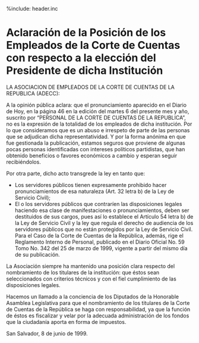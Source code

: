 %include: header.inc

# Aclaración de la Posición de los Empleados de la Corte de Cuentas con respecto a la elección del Presidente de dicha Institución

LA ASOCIACION DE EMPLEADOS DE LA CORTE DE CUENTAS DE LA REPUBLICA (ADECC):

A la opinión pública aclara: que el pronunciamiento aparecido en el Diario de
Hoy, en la página 46 en la edición del martes 6 del presente mes y año, suscrito
por “PERSONAL DE LA CORTE DE CUENTAS DE LA REPUBLICA”, no es la expresión de la
totalidad de los empleados de dicha institución. Por lo que consideramos que es
un abuso e irrespeto de parte de las personas que se adjudican dicha
representatividad. Y por la forma anónima en que fue gestionada la publicación,
estamos seguros que proviene de algunas pocas personas identificadas con
intereses políticos partidistas, que han obtenido beneficios o favores
económicos a cambio y esperan seguir recibiéndolos.

Por otra parte, dicho acto transgrede la ley en tanto que:

- Los servidores públicos tienen expresamente prohibido hacer pronunciamientos
de esa naturaleza (Art. 32 letra b) de la Ley de Servicio Civil);
- El o los servidores públicos que contraríen las disposiciones legales
haciendo esa clase de manifestaciones o pronunciamientos, deben ser destituidos
de sus cargos, pues así lo establece el Artículo 54 letra b) de la Ley de
Servicio Civil y la ley que regula el derecho de audiencia de los servidores
públicos que no están protegidos por la Ley de Servicio Civil. Para el Caso de
la Corte de Cuentas de la República, además, rige el Reglamento Interno de
Personal, publicado en el Diario Oficial No. 59 Tomo No. 342 del 25 de marzo de
1999, vigente a partir del mismo día de su publicación.

La Asociación siempre ha mantenido una posición clara respecto del nombramiento
de los titulares de la institución: que éstos sean seleccionados con criterios
técnicos y con el fiel cumplimiento de las disposiciones legales.

Hacemos un llamado a la conciencia de los Diputados de la Honorable Asamblea
Legislativa para que el nombramiento de los titulares de la Corte de Cuentas de
la República se haga con responsabilidad, ya que la función de éstos es
fiscalizar y velar por la adecuada administración de los fondos que la
ciudadanía aporta en forma de impuestos.

San Salvador, 8 de junio de 1999.
